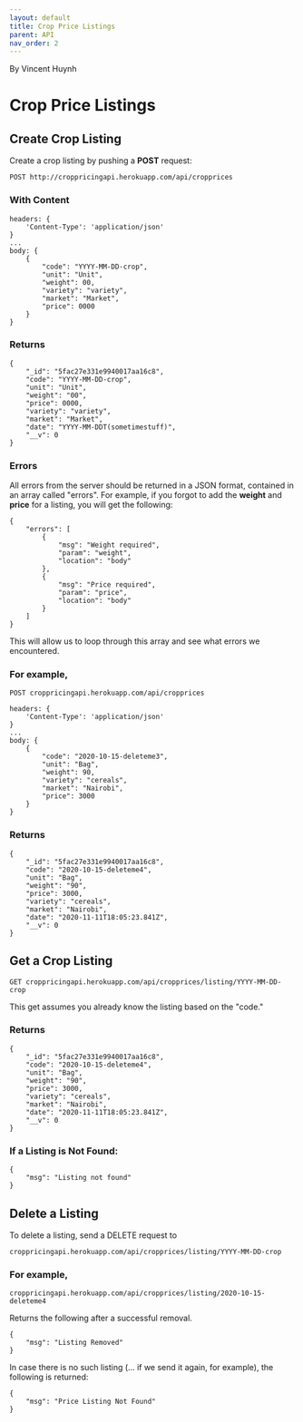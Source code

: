 ```yaml
---
layout: default
title: Crop Price Listings
parent: API
nav_order: 2
---
```


By Vincent Huynh

# Crop Price Listings

## Create Crop Listing

Create a crop listing by pushing a **POST** request:

```
POST http://croppricingapi.herokuapp.com/api/cropprices
```

### With Content

```
headers: {
    'Content-Type': 'application/json'
}
...
body: {
    {
        "code": "YYYY-MM-DD-crop",
        "unit": "Unit",
        "weight": 00,
        "variety": "variety",
        "market": "Market",
        "price": 0000
    }
}
```

### Returns

```
{
    "_id": "5fac27e331e9940017aa16c8",
    "code": "YYYY-MM-DD-crop",
    "unit": "Unit",
    "weight": "00",
    "price": 0000,
    "variety": "variety",
    "market": "Market",
    "date": "YYYY-MM-DDT(sometimestuff)",
    "__v": 0
}
```

### Errors

All errors from the server should be returned in a JSON format, contained in an array called "errors". For example, if you forgot to add the **weight** and **price** for a listing, you will get the following:

```
{
    "errors": [
        {
            "msg": "Weight required",
            "param": "weight",
            "location": "body"
        },
        {
            "msg": "Price required",
            "param": "price",
            "location": "body"
        }
    ]
}
```

This will allow us to loop through this array and see what errors we encountered.

### For example,

```
POST croppricingapi.herokuapp.com/api/cropprices
```

```
headers: {
    'Content-Type': 'application/json'
}
...
body: {
    {
        "code": "2020-10-15-deleteme3",
        "unit": "Bag",
        "weight": 90,
        "variety": "cereals",
        "market": "Nairobi",
        "price": 3000
    }
}
```

### Returns

```
{
    "_id": "5fac27e331e9940017aa16c8",
    "code": "2020-10-15-deleteme4",
    "unit": "Bag",
    "weight": "90",
    "price": 3000,
    "variety": "cereals",
    "market": "Nairobi",
    "date": "2020-11-11T18:05:23.841Z",
    "__v": 0
}
```

## Get a Crop Listing

```
GET croppricingapi.herokuapp.com/api/cropprices/listing/YYYY-MM-DD-crop
```

This get assumes you already know the listing based on the "code."

### Returns

```
{
    "_id": "5fac27e331e9940017aa16c8",
    "code": "2020-10-15-deleteme4",
    "unit": "Bag",
    "weight": "90",
    "price": 3000,
    "variety": "cereals",
    "market": "Nairobi",
    "date": "2020-11-11T18:05:23.841Z",
    "__v": 0
}
```

### If a Listing is Not Found:

```
{
    "msg": "Listing not found"
}
```

## Delete a Listing

To delete a listing, send a DELETE request to

```
croppricingapi.herokuapp.com/api/cropprices/listing/YYYY-MM-DD-crop
```

### For example,

```
croppricingapi.herokuapp.com/api/cropprices/listing/2020-10-15-deleteme4
```

Returns the following after a successful removal.

```
{
    "msg": "Listing Removed"
}
```

In case there is no such listing (... if we send it again, for example), the following is returned:

```
{
    "msg": "Price Listing Not Found"
}
```
